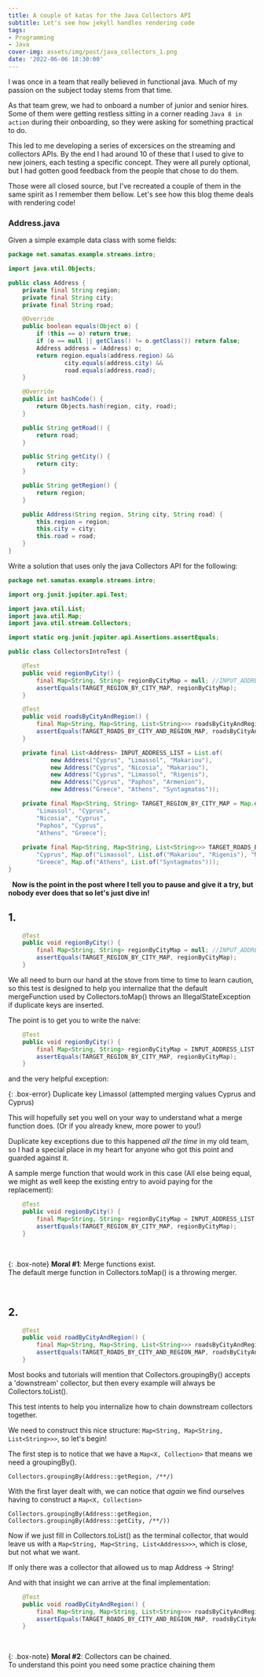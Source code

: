 ```yaml
---
title: A couple of katas for the Java Collectors API
subtitle: Let's see how jekyll handles rendering code
tags:
- Programming
- Java
cover-img: assets/img/post/java_collectors_1.png
date: '2022-06-06 18:30:00'
---
```


I was once in a team that really believed in functional java. Much of my passion on the subject today stems from that time.  

As that team grew, we had to onboard a number of junior and senior hires. Some of them were getting restless sitting in a corner reading `Java 8 in action` during their onboarding, so they were asking for something practical to do.  

This led to me developing a series of excersices on the streaming and collectors APIs. By the end I had around 10 of these that I used to give to new joiners, each testing  a specific concept. They were all purely optional, but I had gotten good feedback from the people that chose to do them.  

Those were all closed source, but I've recreated a couple of them in the same spirit as I remember them bellow. Let's see how this blog theme deals with rendering code! 

### Address.java

Given a simple example data class with some fields: 

```java
package net.samatas.example.streams.intro;

import java.util.Objects;

public class Address {
    private final String region;
    private final String city;
    private final String road;

    @Override
    public boolean equals(Object o) {
        if (this == o) return true;
        if (o == null || getClass() != o.getClass()) return false;
        Address address = (Address) o;
        return region.equals(address.region) &&
                city.equals(address.city) &&
                road.equals(address.road);
    }

    @Override
    public int hashCode() {
        return Objects.hash(region, city, road);
    }

    public String getRoad() {
        return road;
    }

    public String getCity() {
        return city;
    }

    public String getRegion() {
        return region;
    }

    public Address(String region, String city, String road) {
        this.region = region;
        this.city = city;
        this.road = road;
    }
}
```

Write a solution that uses only the java Collectors API for the following: 

```java
package net.samatas.example.streams.intro;

import org.junit.jupiter.api.Test;

import java.util.List;
import java.util.Map;
import java.util.stream.Collectors;

import static org.junit.jupiter.api.Assertions.assertEquals;

public class CollectorsIntroTest {

    @Test
    public void regionByCity() {
        final Map<String, String> regionByCityMap = null; //INPUT_ADDRESS_LIST.stream().collect(/**/);
        assertEquals(TARGET_REGION_BY_CITY_MAP, regionByCityMap);
    }

    @Test
    public void roadsByCityAndRegion() {
        final Map<String, Map<String, List<String>>> roadsByCityAndRegionMap = null; //INPUT_ADDRESS_LIST.stream().collect(/**/);
        assertEquals(TARGET_ROADS_BY_CITY_AND_REGION_MAP, roadsByCityAndRegionMap);
    }

    private final List<Address> INPUT_ADDRESS_LIST = List.of(
            new Address("Cyprus", "Limassol", "Makariou"),
            new Address("Cyprus", "Nicosia", "Makariou"),
            new Address("Cyprus", "Limassol", "Rigenis"),
            new Address("Cyprus", "Paphos", "Armenion"),
            new Address("Greece", "Athens", "Syntagmatos"));

    private final Map<String, String> TARGET_REGION_BY_CITY_MAP = Map.of(
		"Limassol", "Cyprus", 
		"Nicosia", "Cyprus", 
		"Paphos", "Cyprus", 
		"Athens", "Greece");
		
    private final Map<String, Map<String, List<String>>> TARGET_ROADS_BY_CITY_AND_REGION_MAP = Map.of(
		"Cyprus", Map.of("Limassol", List.of("Makariou", "Rigenis"), "Nicosia", List.of("Makariou"), "Paphos", List.of("Armenion")),
		"Greece", Map.of("Athens", List.of("Syntagmatos")));
}
```
&nbsp;
**Now is the point in the post where I tell you to pause and give it a try, but nobody ever does that so let's just dive in!**
&nbsp;
&nbsp;
## 1.

```java
    @Test
    public void regionByCity() {
        final Map<String, String> regionByCityMap = null; //INPUT_ADDRESS_LIST.stream().collect(/**/);
        assertEquals(TARGET_REGION_BY_CITY_MAP, regionByCityMap);
    }
```
  
We all need to burn our hand at the stove from time to time to learn caution, so this test is designed to help you internalize that the default mergeFunction used by Collectors.toMap() throws an IllegalStateException if duplicate keys are inserted.   


The point is to get you to write the naive:  

```java
    @Test
    public void regionByCity() {
        final Map<String, String> regionByCityMap = INPUT_ADDRESS_LIST.stream().collect(Collectors.toMap(Address::getCity, Address::getRegion));
        assertEquals(TARGET_REGION_BY_CITY_MAP, regionByCityMap);
    }
```  

and the very helpful exception:  

{: .box-error} 
Duplicate key Limassol (attempted merging values Cyprus and Cyprus)   


This will hopefully set you well on your way to understand what a merge function does. (Or if you already knew, more power to you!)  

Duplicate key exceptions due to this happened *all the time* in my old team, so I had a special place in my heart for anyone who got this point and guarded against it. 

A sample merge function that would work in this case (All else being equal, we might as well keep the existing entry to avoid paying for the replacement): 

```java
    @Test
    public void regionByCity() {
        final Map<String, String> regionByCityMap = INPUT_ADDRESS_LIST.stream().collect(Collectors.toMap(Address::getCity, Address::getRegion, (a1, a2) -> a1));
        assertEquals(TARGET_REGION_BY_CITY_MAP, regionByCityMap);
    }
```  
  &nbsp;

{: .box-note}
 **Moral #1**: Merge functions exist.  
 The default merge function in Collectors.toMap() is a throwing merger.   

  &nbsp;
  &nbsp;
	
	
## 2.

```java
    @Test
    public void roadByCityAndRegion() {
        final Map<String, Map<String, List<String>>> roadsByCityAndRegionMap = null; //INPUT_ADDRESS_LIST.stream().collect(/**/);
        assertEquals(TARGET_ROADS_BY_CITY_AND_REGION_MAP, roadsByCityAndRegionMap);
    }
```

Most books and tutorials will mention that Collectors.groupingBy() accepts a 'downstream' collector, but then every example will always be Collectors.toList().  

This test intents to help you internalize how to chain downstream collectors together.   

We need to construct this nice structure: `Map<String, Map<String, List<String>>>`, so let's begin!  
	
The first step is to notice that we have a `Map<X, Collection>` that means we need a groupingBy().  

`Collectors.groupingBy(Address::getRegion, /**/)`

	
With the first layer dealt with, we can notice that *again* we find ourselves having to construct a `Map<X, Collection>`
	
```
Collectors.groupingBy(Address::getRegion, Collectors.groupingBy(Address::getCity, /**/))
```   
	
Now if we just fill in Collectors.toList() as the terminal collector, that would leave us with a `Map<String, Map<String, List<Address>>>`, which is close, but not what we want.  

If only there was a collector that allowed us to map Address -> String!  

And with that insight we can arrive at the final implementation: 

```java
    @Test
    public void roadByCityAndRegion() {
        final Map<String, Map<String, List<String>>> roadsByCityAndRegionMap = INPUT_ADDRESS_LIST.stream().collect(Collectors.groupingBy(Address::getRegion, Collectors.groupingBy(Address::getCity, Collectors.mapping(Address::getRoad, Collectors.toList()))));
        assertEquals(TARGET_ROADS_BY_CITY_AND_REGION_MAP, roadsByCityAndRegionMap);
    }
```  

  &nbsp;

{: .box-note} 
**Moral #2**: Collectors can be chained.  
To understand this point you need some practice chaining them
